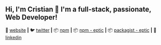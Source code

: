 ## Hi, I'm Cristian 👋 I'm a full-stack, passionate, Web Developer!

🏡 [website][website] **|** 
🐦 [twitter][twitter] **|** 
📦 [npm][npm] **|** 
📦 [npm - eptic][npm-eptic] **|** 
📦 [packagist - eptic][packagist-eptic] **|** 
👔 [linkedin][linkedin]

[website]: https://eptic.ro
[twitter]: https://twitter.com/CristianBilu
[linkedin]: https://www.linkedin.com/in/cristian-bilu/
[npm]: https://npmjs.com/~wizzymore
[npm-eptic]: https://npmjs.com/~eptic
[packagist-eptic]: https://packagist.org/packages/eptic/
[brad]: https://bradgarropy.com/
